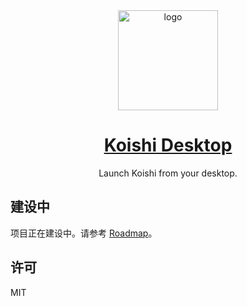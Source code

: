 <div align="center">
  <a href="https://koishi.js.org/manual/starter/desktop.html" target="_blank">
    <img width="160" src="https://koishi.js.org/koishi.png" alt="logo">
  </a>
  <h1 id="koishi"><a href="https://koishi.js.org/manual/starter/desktop.html" target="_blank">Koishi Desktop</a></h1>
  <p>Launch Koishi from your desktop.</p>

</div>

## 建设中

项目正在建设中。请参考 [Roadmap](https://github.com/orgs/koishijs/projects/1)。

## 许可

MIT
